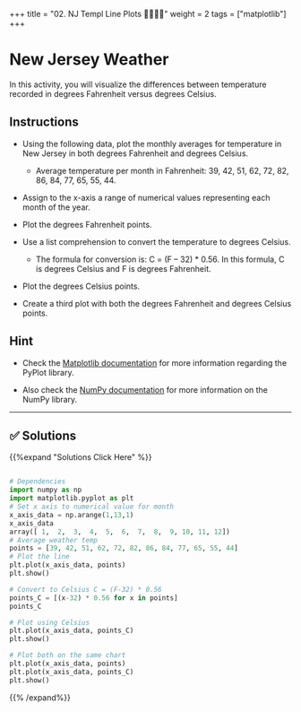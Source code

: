 +++
title = "02. NJ Templ Line Plots 👩‍🎓👨‍🎓"
weight = 2
tags = ["matplotlib"] 
+++

# New Jersey Weather

In this activity, you will visualize the differences between temperature recorded in degrees Fahrenheit versus degrees Celsius.

## Instructions

* Using the following data, plot the monthly averages for temperature in New Jersey in both degrees Fahrenheit and degrees Celsius.

  * Average temperature per month in Fahrenheit: 39, 42, 51, 62, 72, 82, 86, 84, 77, 65, 55, 44.

* Assign to the x-axis a range of numerical values representing each month of the year.

* Plot the degrees Fahrenheit points.

* Use a list comprehension to convert the temperature to degrees Celsius.

  * The formula for conversion is: C = (F – 32) * 0.56. In this formula, C is degrees Celsius and F is degrees Fahrenheit.

* Plot the degrees Celsius points.

* Create a third plot with both the degrees Fahrenheit and degrees Celsius points.

## Hint

* Check the [Matplotlib documentation](https://matplotlib.org/2.0.2/index.html) for more information regarding the PyPlot library.

* Also check the [NumPy documentation](https://docs.scipy.org/doc/numpy/reference/) for more information on the NumPy library.

---


## ✅ Solutions
{{%expand "Solutions Click Here" %}}
```python

# Dependencies
import numpy as np
import matplotlib.pyplot as plt
# Set x axis to numerical value for month
x_axis_data = np.arange(1,13,1)
x_axis_data
array([ 1,  2,  3,  4,  5,  6,  7,  8,  9, 10, 11, 12])
# Average weather temp
points = [39, 42, 51, 62, 72, 82, 86, 84, 77, 65, 55, 44]
# Plot the line
plt.plot(x_axis_data, points)
plt.show()

# Convert to Celsius C = (F-32) * 0.56
points_C = [(x-32) * 0.56 for x in points]
points_C

# Plot using Celsius
plt.plot(x_axis_data, points_C)
plt.show()

# Plot both on the same chart
plt.plot(x_axis_data, points)
plt.plot(x_axis_data, points_C)
plt.show()
```
{{% /expand%}}

